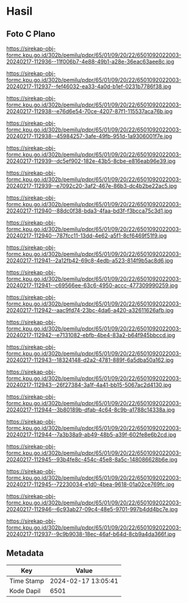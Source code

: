 # Hasil

## Foto C Plano

https://sirekap-obj-formc.kpu.go.id/302b/pemilu/pdpr/65/01/09/20/22/6501092022003-20240217-112936--11f006b7-4e88-49b1-a28e-36eac63aee8c.jpg

https://sirekap-obj-formc.kpu.go.id/302b/pemilu/pdpr/65/01/09/20/22/6501092022003-20240217-112937--fef46032-ea33-4a0d-b1ef-0231b7786f38.jpg

https://sirekap-obj-formc.kpu.go.id/302b/pemilu/pdpr/65/01/09/20/22/6501092022003-20240217-112938--e76d6e54-70ce-4207-87f1-115537aca76b.jpg

https://sirekap-obj-formc.kpu.go.id/302b/pemilu/pdpr/65/01/09/20/22/6501092022003-20240217-112938--45984257-3afe-49fb-951d-1a9306001f7e.jpg

https://sirekap-obj-formc.kpu.go.id/302b/pemilu/pdpr/65/01/09/20/22/6501092022003-20240217-112939--dc5ef902-182e-43b5-8cbe-e816eab96e39.jpg

https://sirekap-obj-formc.kpu.go.id/302b/pemilu/pdpr/65/01/09/20/22/6501092022003-20240217-112939--e7092c20-3af2-467e-86b3-dc4b2be22ac5.jpg

https://sirekap-obj-formc.kpu.go.id/302b/pemilu/pdpr/65/01/09/20/22/6501092022003-20240217-112940--88dc0f38-bda3-4faa-bd3f-f3bcca75c3d1.jpg

https://sirekap-obj-formc.kpu.go.id/302b/pemilu/pdpr/65/01/09/20/22/6501092022003-20240217-112940--787fcc11-13dd-4e62-a5f1-8cf6469f51f9.jpg

https://sirekap-obj-formc.kpu.go.id/302b/pemilu/pdpr/65/01/09/20/22/6501092022003-20240217-112941--2a12fb42-69c8-4edb-a523-814f9b5ac8d6.jpg

https://sirekap-obj-formc.kpu.go.id/302b/pemilu/pdpr/65/01/09/20/22/6501092022003-20240217-112941--c69566ee-63c6-4950-accc-477309990259.jpg

https://sirekap-obj-formc.kpu.go.id/302b/pemilu/pdpr/65/01/09/20/22/6501092022003-20240217-112942--aac9fd74-23bc-4da6-a420-a32611626afb.jpg

https://sirekap-obj-formc.kpu.go.id/302b/pemilu/pdpr/65/01/09/20/22/6501092022003-20240217-112942--e7131082-ebfb-4be4-83a2-b64f945bbccd.jpg

https://sirekap-obj-formc.kpu.go.id/302b/pemilu/pdpr/65/01/09/20/22/6501092022003-20240217-112943--18324148-d2a2-4781-889f-6a5dba50a162.jpg

https://sirekap-obj-formc.kpu.go.id/302b/pemilu/pdpr/65/01/09/20/22/6501092022003-20240217-112943--26f27384-3a1f-4a41-bb15-5067ac2d4130.jpg

https://sirekap-obj-formc.kpu.go.id/302b/pemilu/pdpr/65/01/09/20/22/6501092022003-20240217-112944--3b80189b-dfab-4c64-8c9b-a1788c14338a.jpg

https://sirekap-obj-formc.kpu.go.id/302b/pemilu/pdpr/65/01/09/20/22/6501092022003-20240217-112944--7a3b38a9-ab49-48b5-a39f-602fe8e6b2cd.jpg

https://sirekap-obj-formc.kpu.go.id/302b/pemilu/pdpr/65/01/09/20/22/6501092022003-20240217-112945--93b4fe8c-454c-45e8-8a5c-148086628b6e.jpg

https://sirekap-obj-formc.kpu.go.id/302b/pemilu/pdpr/65/01/09/20/22/6501092022003-20240217-112945--72230034-e1d0-4bea-9618-01a02ce769fc.jpg

https://sirekap-obj-formc.kpu.go.id/302b/pemilu/pdpr/65/01/09/20/22/6501092022003-20240217-112946--6c93ab27-09c4-48e5-9701-997b4dd4bc7e.jpg

https://sirekap-obj-formc.kpu.go.id/302b/pemilu/pdpr/65/01/09/20/22/6501092022003-20240217-112937--9c9b9038-18ec-46af-b64d-8cb9a4da366f.jpg


## Metadata

| Key        | Value               |
| ---------- | ------------------- |
| Time Stamp | 2024-02-17 13:05:41 |
| Kode Dapil | 6501                |



